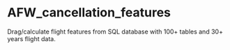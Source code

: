 # AFW_cancellation_features
Drag/calculate flight features from SQL database with 100+ tables and 30+ years flight data. 
